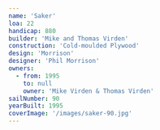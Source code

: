 ```yaml
---
name: 'Saker'
loa: 22
handicap: 880
builder: 'Mike and Thomas Virden'
construction: 'Cold-moulded Plywood'
design: 'Morrison'
designer: 'Phil Morrison'
owners:
  - from: 1995
    to: null
    owner: 'Mike Virden & Thomas Virden'
sailNumber: 90
yearBuilt: 1995
coverImage: '/images/saker-90.jpg'
---
```


